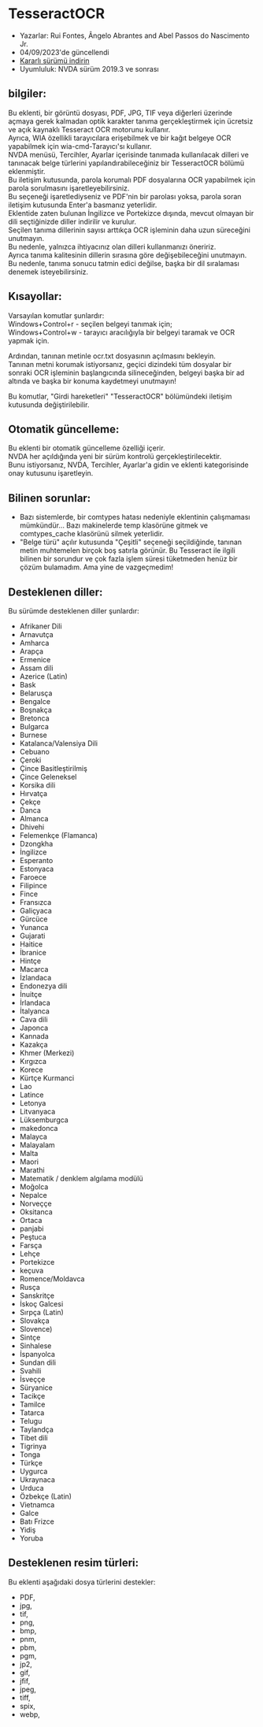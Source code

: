 # TesseractOCR


* Yazarlar: Rui Fontes, Ângelo Abrantes and Abel Passos do Nascimento Jr.
* 04/09/2023'de güncellendi
* [Kararlı sürümü indirin][1]
* Uyumluluk: NVDA sürüm 2019.3 ve sonrası


## bilgiler:

Bu eklenti, bir görüntü dosyası, PDF, JPG, TIF veya diğerleri üzerinde açmaya gerek kalmadan optik karakter tanıma gerçekleştirmek için ücretsiz ve açık kaynaklı Tesseract OCR motorunu kullanır.  
Ayrıca, WIA özellikli tarayıcılara erişebilmek ve bir kağıt belgeye OCR yapabilmek için wia-cmd-Tarayıcı'sı kullanır.  
NVDA menüsü, Tercihler, Ayarlar içerisinde tanımada kullanılacak dilleri ve tanınacak belge türlerini yapılandırabileceğiniz bir TesseractOCR bölümü eklenmiştir.  
Bu iletişim kutusunda, parola korumalı PDF dosyalarına OCR yapabilmek için parola sorulmasını işaretleyebilirsiniz.  
Bu seçeneği işaretlediyseniz ve PDF'nin bir parolası yoksa, parola soran iletişim kutusunda Enter'a basmanız yeterlidir.  
Eklentide zaten bulunan İngilizce ve Portekizce dışında, mevcut olmayan bir dili seçtiğinizde diller indirilir ve kurulur.  
Seçilen tanıma dillerinin sayısı arttıkça OCR işleminin daha uzun süreceğini unutmayın.  
Bu nedenle, yalnızca ihtiyacınız olan dilleri kullanmanızı öneririz.  
Ayrıca tanıma kalitesinin dillerin sırasına göre değişebileceğini unutmayın.  
Bu nedenle, tanıma sonucu tatmin edici değilse, başka bir dil sıralaması denemek isteyebilirsiniz.  


## Kısayollar:

Varsayılan komutlar şunlardır:  
Windows+Control+r - seçilen belgeyi tanımak için;  
Windows+Control+w - tarayıcı aracılığıyla bir belgeyi taramak ve OCR yapmak için.  

Ardından, tanınan metinle ocr.txt dosyasının açılmasını bekleyin.  
Tanınan metni korumak istiyorsanız, geçici dizindeki tüm dosyalar bir sonraki OCR işleminin başlangıcında silineceğinden, belgeyi başka bir ad altında ve başka bir konuma kaydetmeyi unutmayın!  

Bu komutlar, "Girdi hareketleri" "TesseractOCR" bölümündeki  iletişim kutusunda değiştirilebilir.  


## Otomatik güncelleme:

Bu eklenti bir otomatik güncelleme özelliği içerir.  
NVDA her açıldığında yeni bir sürüm kontrolü gerçekleştirilecektir.  
Bunu istiyorsanız, NVDA, Tercihler, Ayarlar'a gidin ve eklenti kategorisinde onay kutusunu işaretleyin.  


## Bilinen sorunlar:

* Bazı sistemlerde, bir comtypes hatası nedeniyle eklentinin çalışmaması mümkündür...
Bazı makinelerde temp klasörüne gitmek ve comtypes_cache klasörünü silmek yeterlidir.
* "Belge türü" açılır kutusunda "Çeşitli" seçeneği seçildiğinde, tanınan metin muhtemelen birçok boş satırla görünür.
Bu Tesseract ile ilgili bilinen bir sorundur ve çok fazla işlem süresi tüketmeden henüz bir çözüm bulamadım. Ama yine de vazgeçmedim!


## Desteklenen diller:

Bu sürümde desteklenen diller şunlardır:
* Afrikaner Dili
* Arnavutça
* Amharca
* Arapça
* Ermenice
* Assam dili
* Azerice (Latin)
* Bask
* Belarusça
* Bengalce
* Boşnakça
* Bretonca
* Bulgarca
* Burnese
* Katalanca/Valensiya Dili
* Cebuano
* Çeroki
* Çince Basitleştirilmiş
* Çince Geleneksel
* Korsika dili
* Hırvatça
* Çekçe
* Danca
* Almanca
* Dhivehi
* Felemenkçe (Flamanca)
* Dzongkha
* İngilizce
* Esperanto
* Estonyaca
* Faroece
* Filipince
* Fince
* Fransızca
* Galiçyaca
* Gürcüce
* Yunanca
* Gujarati
* Haitice
* İbranice
* Hintçe
* Macarca
* İzlandaca
* Endonezya dili
* İnuitçe
* İrlandaca
* İtalyanca
* Cava dili
* Japonca
* Kannada
* Kazakça
* Khmer (Merkezi)
* Kırgızca
* Korece
* Kürtçe Kurmanci
* Lao
* Latince
* Letonya
* Litvanyaca
* Lüksemburgca
* makedonca
* Malayca
* Malayalam
* Malta
* Maori
* Marathi
* Matematik / denklem algılama modülü
* Moğolca
* Nepalce
* Norveççe
* Oksitanca
* Ortaca
* panjabi
* Peştuca
* Farsça
* Lehçe
* Portekizce
* keçuva
* Romence/Moldavca
* Rusça
* Sanskritçe
* İskoç Galcesi
* Sırpça (Latin)
* Slovakça
* Slovence)
* Sintçe
* Sinhalese
* İspanyolca
* Sundan dili
* Svahili
* İsveççe
* Süryanice
* Tacikçe
* Tamilce
* Tatarca
* Telugu
* Taylandça
* Tibet dili
* Tigrinya
* Tonga
* Türkçe
* Uygurca
* Ukraynaca
* Urduca
* Özbekçe (Latin)
* Vietnamca
* Galce
* Batı Frizce
* Yidiş
* Yoruba


## Desteklenen resim türleri:

Bu eklenti aşağıdaki dosya türlerini destekler:
* PDF,  
* jpg,  
* tif,  
* png,  
* bmp,  
* pnm,  
* pbm,  
* pgm,  
* jp2,  
* gif,  
* jfif,  
* jpeg,  
* tiff,  
* spix,  
* webp,  


[1]: https://github.com/ruifontes/tesseractOCR/releases/download/2023.09.04/tesseractOCR-2023.09.04.nvda-addon
